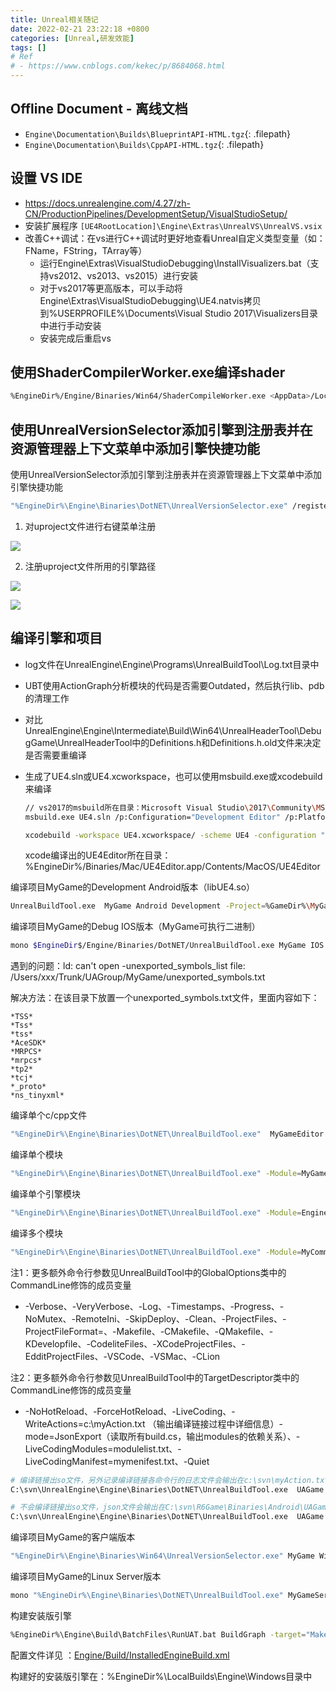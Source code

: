 ```yaml
---
title: Unreal相关随记
date: 2022-02-21 23:22:18 +0800
categories: [Unreal,研发效能]
tags: []
# Ref 
# - https://www.cnblogs.com/kekec/p/8684068.html
---
```




## Offline Document - 离线文档

- `Engine\Documentation\Builds\BlueprintAPI-HTML.tgz`{: .filepath}
- `Engine\Documentation\Builds\CppAPI-HTML.tgz`{: .filepath}

## 设置 VS IDE

- https://docs.unrealengine.com/4.27/zh-CN/ProductionPipelines/DevelopmentSetup/VisualStudioSetup/
- 安装扩展程序 `[UE4RootLocation]\Engine\Extras\UnrealVS\UnrealVS.vsix`
- 改善C++调试：在vs进行C++调试时更好地查看Unreal自定义类型变量（如：FName，FString，TArray等）
  - 运行Engine\Extras\VisualStudioDebugging\InstallVisualizers.bat（支持vs2012、vs2013、vs2015）进行安装
  - 对于vs2017等更高版本，可以手动将Engine\Extras\VisualStudioDebugging\UE4.natvis拷贝到%USERPROFILE%\Documents\Visual Studio 2017\Visualizers目录中进行手动安装
  - 安装完成后重启vs



## 使用ShaderCompilerWorker.exe编译shader

```bash
%EngineDir%/Engine/Binaries/Win64/ShaderCompileWorker.exe <AppData>/Local/Temp/UnrealShaderWorkingDir/BFE18CAA45FA658BF12AE489BE247311/5/ 27472 5 WorkerInputOnly.in WorkerOutputOnly.out -communicatethroughfile  -TimeToLive=20.000000 -Multiprocess
```



## 使用UnrealVersionSelector添加引擎到注册表并在资源管理器上下文菜单中添加引擎快捷功能

使用UnrealVersionSelector添加引擎到注册表并在资源管理器上下文菜单中添加引擎快捷功能

```bash
"%EngineDir%\Engine\Binaries\DotNET\UnrealVersionSelector.exe" /register
```

1. 对uproject文件进行右键菜单注册

![](https://fastly.jsdelivr.net/gh/Rootjhon/img_note@empty/16776517049231677651703998.png)

2. 注册uproject文件所用的引擎路径

![](https://fastly.jsdelivr.net/gh/Rootjhon/img_note@empty/16776517838241677651783805.png)

![](https://fastly.jsdelivr.net/gh/Rootjhon/img_note@empty/16776517958231677651795634.png)

## 编译引擎和项目

- log文件在UnrealEngine\Engine\Programs\UnrealBuildTool\Log.txt目录中

- UBT使用ActionGraph分析模块的代码是否需要Outdated，然后执行lib、pdb的清理工作

- 对比UnrealEngine\Engine\Intermediate\Build\Win64\UnrealHeaderTool\DebugGame\UnrealHeaderTool中的Definitions.h和Definitions.h.old文件来决定是否需要重编译

- 生成了UE4.sln或UE4.xcworkspace，也可以使用msbuild.exe或xcodebuild来编译 

  ```bash
  // vs2017的msbuild所在目录：Microsoft Visual Studio\2017\Community\MSBuild\15.0\Bin
  msbuild.exe UE4.sln /p:Configuration="Development Editor" /p:Platform=Win64 /m:8  // 使用并发线程数为8，编译配置为：Development Editor Win64来编译生成UE4Editor.exe
  
  xcodebuild -workspace UE4.xcworkspace/ -scheme UE4 -configuration "Development Editor" // xcode下编译Development Editor的UE4Editor
  ```

  xcode编译出的UE4Editor所在目录：%EngineDir%/Binaries/Mac/UE4Editor.app/Contents/MacOS/UE4Editor

编译项目MyGame的Development Android版本（libUE4.so） 

```bash
UnrealBuildTool.exe  MyGame Android Development -Project=%GameDir%\MyGame.uproject"
```

编译项目MyGame的Debug IOS版本（MyGame可执行二进制） 

```bash
mono $EngineDir$/Engine/Binaries/DotNET/UnrealBuildTool.exe MyGame IOS Debug -Project=$GameDir$/MyGame.uproject
```

遇到的问题：ld: can't open -unexported_symbols_list file: /Users/xxx/Trunk/UAGroup/MyGame/unexported_symbols.txt 

解决方法：在该目录下放置一个unexported_symbols.txt文件，里面内容如下：

```
*TSS*
*Tss*
*tss*
*AceSDK*
*MRPCS*
*mrpcs*
*tp2*
*tcj*
*_proto*
*ns_tinyxml*
```

编译单个c/cpp文件

```bash
"%EngineDir%\Engine\Binaries\DotNET\UnrealBuildTool.exe"  MyGameEditor Win64 Development "%GameDir%\MyGame.uproject" -singlefile="%GameDir%\Source\MyGame\MyGameCharacter.cpp" -WaitMutex -FromMsBuild -DEPLOY
```

编译单个模块

```bash
"%EngineDir%\Engine\Binaries\DotNET\UnrealBuildTool.exe" -Module=MyGame Win64 Development -TargetType=Editor -Project="%GameDir%\MyGame.uproject" -canskiplink "%GameDir%\MyGame.uproject"
```

编译单个引擎模块

```bash
"%EngineDir%\Engine\Binaries\DotNET\UnrealBuildTool.exe" -Module=Engine Win64 Development -TargetType=Editor -Project="%GameDir%\MyGame.uproject" -canskiplink -nosharedpch "%GameDir%\MyGame.uproject"
```

编译多个模块 

```bash
"%EngineDir%\Engine\Binaries\DotNET\UnrealBuildTool.exe" -Module=MyCommon -Module=MyGame Win64 Development -TargetType=Editor -Project="%GameDir%\MyGame.uproject" -canskiplink "%GameDir%\MyGame.uproject" 
```

注1：更多额外命令行参数见UnrealBuildTool中的GlobalOptions类中的CommandLine修饰的成员变量

- -Verbose、-VeryVerbose、-Log、-Timestamps、-Progress、-NoMutex、-RemoteIni、-SkipDeploy、-Clean、-ProjectFiles、-ProjectFileFormat=、-Makefile、-CMakefile、-QMakefile、-KDevelopfile、-CodeliteFiles、-XCodeProjectFiles、-EdditProjectFiles、-VSCode、-VSMac、-CLion

注2：更多额外命令行参数见UnrealBuildTool中的TargetDescriptor类中的CommandLine修饰的成员变量

- -NoHotReload、-ForceHotReload、-LiveCoding、-WriteActions=c:\myAction.txt （输出编译链接过程中详细信息）-mode=JsonExport（读取所有build.cs，输出modules的依赖关系）、-LiveCodingModules=modulelist.txt、-LiveCodingManifest=mymenifest.txt、-Quiet

```bash
# 编译链接出so文件，另外记录编译链接各命令行的日志文件会输出在c:\svn\myAction.txt
C:\svn\UnrealEngine\Engine\Binaries\DotNET\UnrealBuildTool.exe  UAGame Android Shipping -Project="C:\svn\R6Game\UAGame.uproject" -WriteActions="c:\svn\myAction.txt"

# 不会编译链接出so文件，json文件会输出在C:\svn\R6Game\Binaries\Android\UAGame-Android-Shipping.json
C:\svn\UnrealEngine\Engine\Binaries\DotNET\UnrealBuildTool.exe  UAGame Android Shipping -Project="C:\svn\R6Game\UAGame.uproject" -mode=JsonExport
```

编译项目MyGame的客户端版本

```bash
"%EngineDir%\Engine\Binaries\Win64\UnrealVersionSelector.exe" MyGame Win64 Development -Project="%GameDir%\MyGame.uproject"
```

编译项目MyGame的Linux Server版本

```bash
mono "%EngineDir%\Engine\Binaries\DotNET\UnrealBuildTool.exe" MyGameServer Linux Development -Project="%GameDir%\MyGame.uproject"
```

构建安装版引擎

```bash
%EngineDir%\Engine\Build\BatchFiles\RunUAT.bat BuildGraph -target="Make Installed Build Win64" -script=Engine/Build/InstalledEngineBuild.xml -set:WithMac=false -set:WithAndroid=false -set:WithIOS=false -set:WithTVOS=false -set:WithLinux=false -set:WithHTML5=false -set:WithSwitch=false -WithDDC=false -set:WithWin32=false -set:WithLumin=false -set:WithPS4=false -set:WithXboxOne=false -set:WithHoloLens=false -set:GameConfigurations=Development
```

配置文件详见 ：[Engine/Build/InstalledEngineBuild.xml](https://github.com/EpicGames/UnrealEngine/blob/release/Engine/Build/InstalledEngineBuild.xml)

构建好的安装版引擎在：%EngineDir%\LocalBuilds\Engine\Windows目录中
